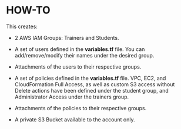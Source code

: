 # HOW-TO

This creates:

* 2 AWS IAM Groups: Trainers and Students.

* A set of users defined in the **variables.tf** file. You can add/remove/modify their names under the desired group.

* Attachments of the users to their respective groups.

* A set of policies defined in the **variables.tf** file. VPC, EC2, and CloudFormation Full Access, as well as custom S3 access without Delete actions have been defined under the student group, and Administrator Access under the trainers group.

* Attachments of the policies to their respective groups.

* A private S3 Bucket available to the account only.

